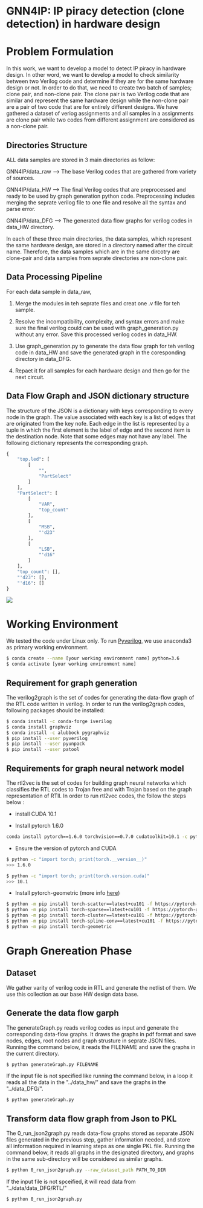 # GNN4IP: IP piracy detection (clone detection) in hardware design
 


# Problem Formulation
In this work, we want to develop a model to detect IP piracy in hardware design. In other word, we want to develop a model to check similarity between two Verilog code and determine if they are for the same hardware design or not. In order to do that, we need to create two batch of samples; clone pair, and non-clone pair. The clone pair is two Verilog code that are similar and represent the same hardware design while the non-clone pair are a pair of two code that are for entirely different designs. We have gathered a dataset of veriog assignments and all samples in a assignments are clone pair while two codes from different assignment are considered as a non-clone pair.

## Directories Structure
ALL data samples are stored in 3 main directories as follow:

GNN4IP/data_raw --> The base Verilog codes that are gathered from variety of sources.

GNN4IP/data_HW  --> The final Verilog codes that are preprocessed and ready to be used by graph generation python code. Preprocessing includes merging the seprate verilog file to one file and resolve all the syntax and parse error.

GNN4IP/data_DFG --> The generated data flow graphs for verilog codes in data_HW directory.

In each of these three main directories, the data samples, which represent the same hardware design, are stored in a directory named after the circuit name. Therefore, the data samples which are in the same dircotry are clone-pair and data samples from seprate directories are non-clone pair.

## Data Processing Pipeline
For each data sample in data_raw,

1. Merge the modules in teh seprate files and creat one .v file for teh sample.

2. Resolve the incompatibility, complexity, and syntax errors and make sure the final verilog could can be used with graph_generation.py without any error. Save this processed verilog codes in data_HW.

3. Use graph_generation.py to generate the data flow graph for teh verilog code in data_HW and save the generated graph in the coresponding directory in data_DFG.

4. Repaet it for all samples for each hardware design and then go for the next circuit.

## Data Flow Graph and JSON dictionary structure
The structure of the JSON is a dictionary with keys corresponding to every node in the graph. The value associated with each key is a list of edges that are originated from the key nofe. Each edge in the list is represented by a tuple in which the first element is the label of edge and the second item is the destination node. Note that some edges may not have any label. The following dictionary represents the corresponding graph.

```python
{
    "top.led": [
        [
            "",
            "PartSelect"
        ]
    ],
    "PartSelect": [
        [
            "VAR",
            "top_count"
        ],
        [
            "MSB",
            "'d23"
        ],
        [
            "LSB",
            "'d16"
        ]
    ],
    "top_count": [],
    "'d23": [],
    "'d16": []
}
```
![](https://github.com/RozhinYs/RTL2VEC/blob/master/graph_example.png)


# Working Environment
We tested the code under Linux only. To run [Pyverilog](https://github.com/PyHDI/Pyverilog), we use anaconda3 as primary working environment.
```sh
$ conda create --name [your working environment name] python=3.6
$ conda activate [your working environment name]
```

## Requirement for graph generation
The verilog2graph is the set of codes for generating the data-flow graph of the RTL code written in verilog. In order to run the verilog2graph codes, following packages should be installed:
```sh
$ conda install -c conda-forge iverilog
$ conda install graphviz
$ conda install -c alubbock pygraphviz
$ pip install --user pyverilog
$ pip install --user pyunpack
$ pip install --user patool
```

## Requirements for graph neural network model
The rtl2vec is the set of codes for building graph neural networks which classifies the RTL codes to Trojan free and with Trojan based on the graph representation of RTll. In order to run rtl2vec codes, the follow the steps below :
- install CUDA 10.1

- Install pytorch 1.6.0
```sh
conda install pytorch==1.6.0 torchvision==0.7.0 cudatoolkit=10.1 -c pytorch
```

- Ensure the version of pytorch and CUDA 
```sh
$ python -c "import torch; print(torch.__version__)"
>>> 1.6.0

$ python -c "import torch; print(torch.version.cuda)"
>>> 10.1
```

- Install pytorch-geometric (more info [here](https://pytorch-geometric.readthedocs.io/en/latest/notes/installation.html))
```sh
$ python -m pip install torch-scatter==latest+cu101 -f https://pytorch-geometric.com/whl/torch-1.6.0.html
$ python -m pip install torch-sparse==latest+cu101 -f https://pytorch-geometric.com/whl/torch-1.6.0.html
$ python -m pip install torch-cluster==latest+cu101 -f https://pytorch-geometric.com/whl/torch-1.6.0.html
$ python -m pip install torch-spline-conv==latest+cu101 -f https://pytorch-geometric.com/whl/torch-1.6.0.html
$ python -m pip install torch-geometric
```

# Graph Gnereation Phase
## Dataset
We gather varity of verilog code in RTL and generate the netlist of them. We use this collection as our base HW design data base.

## Generate the data flow garph
The generateGraph.py reads verilog codes as input and generate the corresponding data-flow graphs. It draws the graphs in pdf format and save nodes, edges, root nodes and graph strusture in seprate JSON files.
Running the command below, it reads the FILENAME and save the graphs in the current directory.
```sh
$ python generateGraph.py FILENAME
```
If the input file is not specified like running the command below, in a loop it reads all the data in the "../data_hw/" and save the graphs in the "../data_DFG/".
```sh
$ python generateGraph.py
```

## Transform data flow graph from Json to PKL
The 0_run_json2graph.py reads data-flow graphs stored as separate JSON files generated in the previous step, gather information needed, and store all information required in learning steps as one single PKL file.
Running the command below, it reads all graphs in the designated directory, and graphs in the same sub-directory will be considered as similar graphs.
```sh
$ python 0_run_json2graph.py --raw_dataset_path PATH_TO_DIR
```
If the input file is not spceified, it will read data from "../data/data_DFG/RTL/"
```sh
$ python 0_run_json2graph.py
```
